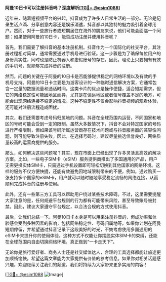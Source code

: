 **阿曼10日卡可以注册抖音吗？深度解析[[TG💪+ @esim1088](https://t.me/s/esim1088)]**

近年来，随着短视频平台的兴起，抖音成为了许多人日常生活的一部分。无论是记录生活点滴、分享创意内容还是娱乐消遣，抖音都以其独特的魅力吸引着全球用户。然而，对于一些旅行者或短期居住在海外的朋友来说，他们可能会面临一个问题：如果使用阿曼的10日卡，能否成功注册并使用抖音呢？

首先，我们需要了解抖音的基本注册机制。抖音作为一个国际化的社交平台，其注册过程相对简单，通常需要通过手机号进行验证。这一步骤是为了确保每位用户的身份真实性，同时也是防止机器人和虚假账号的存在。因此，理论上只要拥有有效的手机号，就能够完成抖音的注册。

然而，问题的关键在于阿曼的10日卡是否能够提供稳定的网络环境以及有效的手机号支持。阿曼的10日卡主要是为游客设计的一种临时通信解决方案，它通常包含一定量的数据流量和通话时间。这类卡片的优点是操作便捷，适合短期需求，但它的网络稳定性可能因地区而异，尤其是在偏远地区或者信号覆盖不足的地方，可能会出现网络连接不稳定的情况。这种不稳定性不仅会影响抖音视频的观看体验，还可能对注册流程造成困扰。

其次，我们还需要考虑号码归属地的问题。抖音在全球范围内运营，不同国家和地区的号码可能会受到一定的限制。虽然大多数情况下，抖音不会对特定国家的号码进行严格限制，但如果该号码所属运营商存在技术问题或与抖音服务器的兼容性问题，则可能导致注册失败。因此，在选择号码时，建议尽量挑选信誉良好、网络质量较高的运营商提供的服务。

那么，如何解决这些问题呢？其实，现在市面上已经出现了许多灵活且高效的解决方案。比如，一些电子SIM卡（eSIM）服务提供商推出了多国通用的产品，用户无需更换实体SIM卡，只需通过手机设置即可轻松切换到其他国家的网络环境。这样的服务不仅方便快捷，还能有效避免因地域限制带来的不便。例如，通过购买一张支持多个国家的eSIM卡，用户就可以随时随地享受稳定流畅的网络连接，从而顺利完成抖音的注册与使用。

此外，还有一些第三方工具可以帮助用户绕过某些技术障碍。不过，这里需要提醒大家注意的是，任何规避平台规则的行为都有可能带来风险，甚至导致账号被封禁。因此，建议大家遵守平台规定，以合法合规的方式使用抖音。

最后，让我们总结一下。阿曼10日卡本身是可以用来注册抖音的，但成功率和体验感会受到多种因素的影响，包括网络稳定性、号码归属地等。如果你计划在阿曼短期停留，并希望通过抖音记录下这段美好的时光，不妨考虑使用多国通用的eSIM卡来提升你的使用体验。这种方式不仅能让你摆脱实体SIM卡的束缚，还能在全球范围内自由切换网络环境，真正做到“一卡走天下”。

无论你是旅行爱好者、商务人士还是社交媒体达人，合理的工具选择都能让旅途更加顺畅愉快。希望这篇文章能为大家提供有价值的参考信息。如果你对相关话题感兴趣，欢迎继续关注我们的频道，我们将持续为大家带来更多实用的内容！

[[TG💪+ @esim1088](https://t.me/s/esim1088) ![Image](https://i.postimg.cc/4NQfJmqS/Snipaste-2025-05-13-00-14-12.png)]